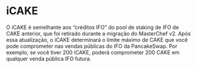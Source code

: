 # iCAKE

O iCAKE é semelhante aos “créditos IFO” do pool de staking de IFO de CAKE anterior, que foi retirado durante a migração do MasterChef v2. Após essa atualização, o iCAKE determinará o limite máximo de CAKE que você pode comprometer nas vendas públicas do IFO da PancakeSwap. Por exemplo, se você tiver 200 iCAKE, poderá comprometer 200 CAKE em qualquer venda pública IFO futura.
